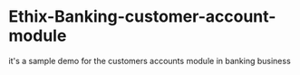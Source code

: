 # Ethix-Banking-customer-account-module
it's a sample demo for the customers accounts module in banking business 
